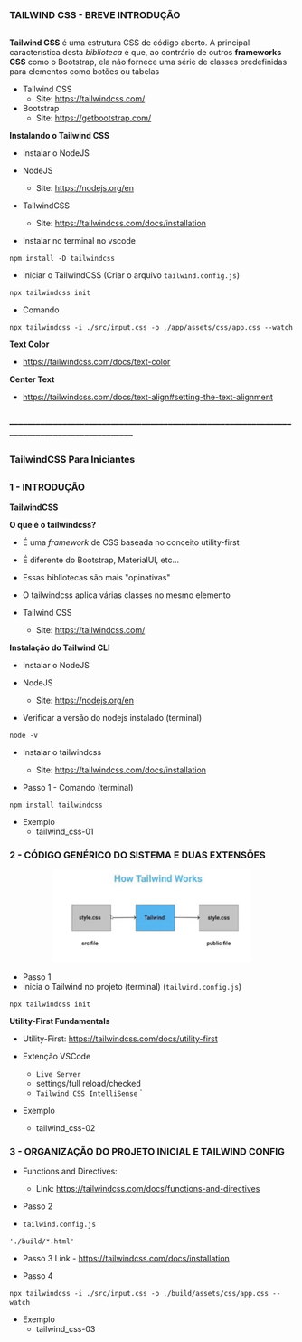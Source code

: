 ##
### TAILWIND CSS - BREVE INTRODUÇÃO
##


**Tailwind CSS** é uma estrutura CSS de código aberto. A principal característica desta *biblioteca* é que, ao contrário de outros **frameworks CSS** como o Bootstrap, ela não fornece uma série de classes predefinidas para elementos como botões ou tabelas


- Tailwind CSS
    - Site: https://tailwindcss.com/
- Bootstrap
    - Site: https://getbootstrap.com/


**Instalando o Tailwind CSS**

- Instalar o NodeJS
- NodeJS
    - Site: https://nodejs.org/en

- TailwindCSS
    - Site: https://tailwindcss.com/docs/installation

- Instalar no terminal no vscode

```
npm install -D tailwindcss
```

- Iniciar o TailwindCSS (Criar o arquivo `tailwind.config.js`)

```
npx tailwindcss init
```

- Comando
```
npx tailwindcss -i ./src/input.css -o ./app/assets/css/app.css --watch
```

**Text Color**

- https://tailwindcss.com/docs/text-color

**Center Text**

- https://tailwindcss.com/docs/text-align#setting-the-text-alignment



### ____________________________________________________________________________________________



##
### TailwindCSS Para Iniciantes
##


### 1 - INTRODUÇÃO

**TailwindCSS**


**O que é o tailwindcss?**

- É uma *framework* de CSS baseada no conceito utility-first
- É diferente do Bootstrap, MaterialUI, etc...
- Essas bibliotecas são mais "opinativas"
- O tailwindcss aplica várias classes no mesmo elemento


- Tailwind CSS
    - Site: https://tailwindcss.com/



**Instalação do Tailwind CLI**

- Instalar o NodeJS

- NodeJS
    - Site: https://nodejs.org/en


- Verificar a versão do nodejs instalado (terminal)

```
node -v
```

- Instalar o tailwindcss
    - Site: https://tailwindcss.com/docs/installation


- Passo 1 - Comando (terminal)

```
npm install tailwindcss
```

- Exemplo
    - tailwind_css-01









### 2 - CÓDIGO GENÉRICO DO SISTEMA E DUAS EXTENSÕES

<p align="center">
  <img alt="...." src="./assets/tailwindcss_src_file.jpg" width="70%">
</p>


- Passo 1 
- Inicia o Tailwind no projeto (terminal) (`tailwind.config.js`)
```
npx tailwindcss init 
```

**Utility-First Fundamentals**

- Utility-First: https://tailwindcss.com/docs/utility-first

- Extenção VSCode
    - `Live Server`
    - settings/full reload/checked
    - `Tailwind CSS IntelliSense`
`

- Exemplo
    - tailwind_css-02




### 3 - ORGANIZAÇÃO DO PROJETO INICIAL E TAILWIND CONFIG


- Functions and Directives:
    - Link: https://tailwindcss.com/docs/functions-and-directives


- Passo 2
- `tailwind.config.js`
```
'./build/*.html'
```

- Passo 3 
    Link - https://tailwindcss.com/docs/installation

- Passo 4
```
npx tailwindcss -i ./src/input.css -o ./build/assets/css/app.css --watch
```


- Exemplo
    - tailwind_css-03







































































